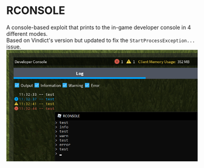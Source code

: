 # RCONSOLE
A console-based exploit that prints to the in-game developer console in 4 different modes.<br />
Based on Vindict's version but updated to fix the `StartProcessException...` issue.<br />
![rconsole](rconsole.png)<br />
<!---
RCONSOLE is a console based exploit for ROBLOX that only has one implemented function: printing to the developer console.
All credits for methods used in this source that are not mine goes to their rightful founders.
This repository is for educational purposes only.
-->